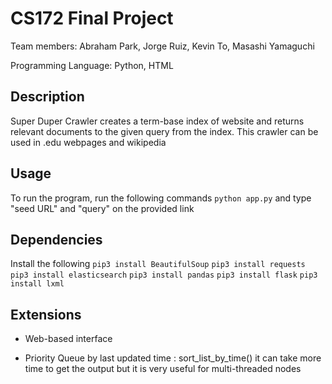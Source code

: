 # CS172 Final Project

Team members: Abraham Park, Jorge Ruiz, Kevin To, Masashi Yamaguchi

Programming Language: Python, HTML

## Description
Super Duper Crawler creates a term-base index of website and returns relevant documents to the given query from the index.
This crawler can be used in .edu webpages and wikipedia

## Usage

To run the program, run the following commands
``
python app.py
``
and type "seed URL" and "query" on the provided link

## Dependencies
Install the following
```pip3 install BeautifulSoup```
```pip3 install requests```
```pip3 install elasticsearch```
```pip3 install pandas```
```pip3 install flask```
```pip3 install lxml```

## Extensions

- Web-based interface 
  
- Priority Queue by last updated time : sort_list_by_time()
    it can take more time to get the output but it is very useful for multi-threaded nodes